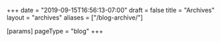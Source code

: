 +++
date = "2019-09-15T16:56:13-07:00"
draft = false
title = "Archives"
layout = "archives"
aliases = ["/blog-archive/"]

[params]
	pageType = "blog"
+++

